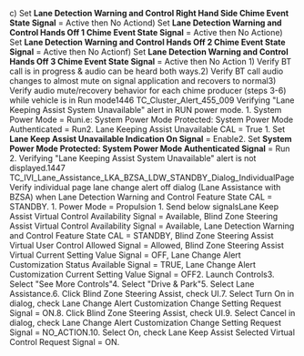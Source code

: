 c) Set **Lane Detection Warning and Control Right Hand Side Chime Event State Signal** = Active then No Actiond) Set **Lane Detection Warning and Control Hands Off 1 Chime Event State Signal** = Active then No Actione) Set **Lane Detection Warning and Control Hands Off 2 Chime Event State Signal** = Active then No Actionf) Set **Lane Detection Warning and Control Hands Off 3 Chime Event State Signal** = Active then No Action 1) Verify BT call is in progress & audio can be heard both ways.2) Verify BT call audio changes to almost mute on signal application and recovers to normal3) Verify audio mute/recovery behavior for each chime producer (steps 3-6) while vehicle is in Run mode1446 TC_Cluster_Alert_455_009 Verifying "Lane Keeping Assist System Unavailable" alert in RUN power mode. 1. System Power Mode = Runi.e: System Power Mode Protected: System Power Mode Authenticated = Run2. Lane Keeping Assist Unavailable CAL = True 1. Set **Lane Keep Assist Unavailable Indication On Signal** = Enable2. Set **System Power Mode Protected: System Power Mode Authenticated Signal** = Run 2. Verifying "Lane Keeping Assist System Unavailable" alert is not displayed.1447 TC_IVI_Lane_Assistance_LKA_BZSA_LDW_STANDBY_Dialog_IndividualPage Verify individual page lane change alert off dialog (Lane Assistance with BZSA) when Lane Detection Warning and Control Feature State CAL = STANDBY. 1. Power Mode = Propulsion 1. Send below signalsLane Keep Assist Virtual Control Availability Signal = Available, Blind Zone Steering Assist Virtual Control Availability Signal = Available, Lane Detection Warning and Control Feature State CAL = STANDBY, Blind Zone Steering Assist Virtual User Control Allowed Signal = Allowed, Blind Zone Steering Assist Virtual Current Setting Value Signal = OFF, Lane Change Alert Customization Status Available Signal = TRUE, Lane Change Alert Customization Current Setting Value Signal = OFF2. Launch Controls3. Select "See More Controls"4. Select "Drive & Park"5. Select Lane Assistance.6. Click Blind Zone Steering Assist, check UI.7. Select Turn On in dialog, check Lane Change Alert Customization Change Setting Request Signal = ON.8. Click Blind Zone Steering Assist, check UI.9. Select Cancel in dialog, check Lane Change Alert Customization Change Setting Request Signal = NO_ACTION.10. Select On, check Lane Keep Assist Selected Virtual Control Request Signal = ON.